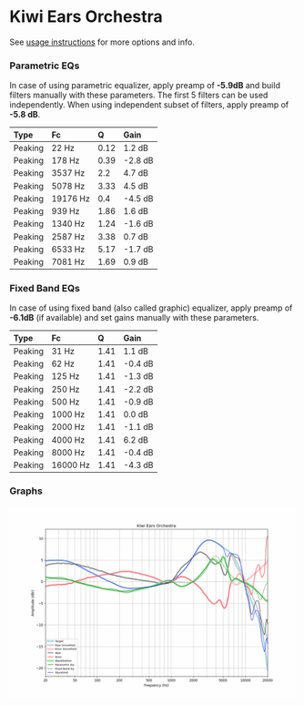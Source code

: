 # Kiwi Ears Orchestra
See [usage instructions](https://github.com/jaakkopasanen/AutoEq#usage) for more options and info.

### Parametric EQs
In case of using parametric equalizer, apply preamp of **-5.9dB** and build filters manually
with these parameters. The first 5 filters can be used independently.
When using independent subset of filters, apply preamp of **-5.8 dB**.

| Type    | Fc       |    Q | Gain    |
|:--------|:---------|:-----|:--------|
| Peaking | 22 Hz    | 0.12 | 1.2 dB  |
| Peaking | 178 Hz   | 0.39 | -2.8 dB |
| Peaking | 3537 Hz  | 2.2  | 4.7 dB  |
| Peaking | 5078 Hz  | 3.33 | 4.5 dB  |
| Peaking | 19176 Hz | 0.4  | -4.5 dB |
| Peaking | 939 Hz   | 1.86 | 1.6 dB  |
| Peaking | 1340 Hz  | 1.24 | -1.6 dB |
| Peaking | 2587 Hz  | 3.38 | 0.7 dB  |
| Peaking | 6533 Hz  | 5.17 | -1.7 dB |
| Peaking | 7081 Hz  | 1.69 | 0.9 dB  |

### Fixed Band EQs
In case of using fixed band (also called graphic) equalizer, apply preamp of **-6.1dB**
(if available) and set gains manually with these parameters.

| Type    | Fc       |    Q | Gain    |
|:--------|:---------|:-----|:--------|
| Peaking | 31 Hz    | 1.41 | 1.1 dB  |
| Peaking | 62 Hz    | 1.41 | -0.4 dB |
| Peaking | 125 Hz   | 1.41 | -1.3 dB |
| Peaking | 250 Hz   | 1.41 | -2.2 dB |
| Peaking | 500 Hz   | 1.41 | -0.9 dB |
| Peaking | 1000 Hz  | 1.41 | 0.0 dB  |
| Peaking | 2000 Hz  | 1.41 | -1.1 dB |
| Peaking | 4000 Hz  | 1.41 | 6.2 dB  |
| Peaking | 8000 Hz  | 1.41 | -0.4 dB |
| Peaking | 16000 Hz | 1.41 | -4.3 dB |

### Graphs
![](./Kiwi%20Ears%20Orchestra.png)